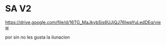 # SA V2

https://drive.google.com/file/d/16TG_MaJkybSis6UJjQJ76lwpYuLedDEq/view

por sin no les gusta la ilunacion 
